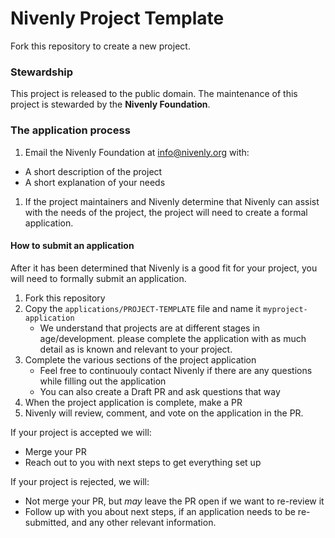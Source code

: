 # Nivenly Project Template

Fork this repository to create a new project.

### Stewardship

This project is released to the public domain.
The maintenance of this project is stewarded by the **Nivenly Foundation**.

### The application process

1. Email the Nivenly Foundation at [info@nivenly.org](mailto:info@nivenly.org) with:
  * A short description of the project
  * A short explanation of your needs
1. If the project maintainers and Nivenly determine that Nivenly
   can assist with the needs of the project, the project will
   need to create a formal application.

#### How to submit an application

After it has been determined that Nivenly is a good fit
for your project, you will need to formally submit an
application.

1. Fork this repository
1. Copy the `applications/PROJECT-TEMPLATE` file and name it `myproject-application`
   * We understand that projects are at different stages in age/development.
     please complete the application with as much detail as is known and
     relevant to your project.
1. Complete the various sections of the project application
   * Feel free to continuouly contact Nivenly if there are any
     questions while filling out the application
   * You can also create a Draft PR and ask questions that way
1. When the project application is complete, make a PR
1. Nivenly will review, comment, and vote on the application
   in the PR.

If your project is accepted we will:

* Merge your PR
* Reach out to you with next steps to get everything set up

If your project is rejected, we will:

* Not merge your PR, but _may_ leave the PR open if we want to
  re-review it
* Follow up with you about next steps, if an application needs
  to be re-submitted, and any other relevant information.

